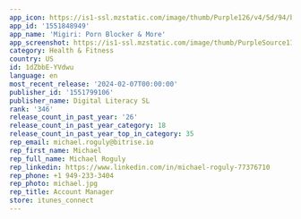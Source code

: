 ```yaml
---
app_icon: https://is1-ssl.mzstatic.com/image/thumb/Purple126/v4/5d/94/b0/5d94b0d6-5a33-8332-1af0-c031e809a6a1/AppIcon-0-0-1x_U007epad-0-0-85-220-0.jpeg/1024x1024bb.png
app_id: '1551848949'
app_name: 'Migiri: Porn Blocker & More'
app_screenshot: https://is1-ssl.mzstatic.com/image/thumb/PurpleSource116/v4/c1/4d/16/c14d16c0-7fb3-d18f-d889-a7fd21b2a78a/aabf7d16-65eb-4f3c-9f55-44edf75b6458_1284_x_2778_-_Preview_1.jpg/1284x2778bb.png
category: Health & Fitness
country: US
id: 1dZbbE-YVdwu
language: en
most_recent_release: '2024-02-07T00:00:00'
publisher_id: '1551799106'
publisher_name: Digital Literacy SL
rank: '346'
release_count_in_past_year: '26'
release_count_in_past_year_category: 18
release_count_in_past_year_top_in_category: 35
rep_email: michael.roguly@bitrise.io
rep_first_name: Michael
rep_full_name: Michael Roguly
rep_linkedin: https://www.linkedin.com/in/michael-roguly-77376710
rep_phone: +1 949-233-3404
rep_photo: michael.jpg
rep_title: Account Manager
store: itunes_connect
---
```

